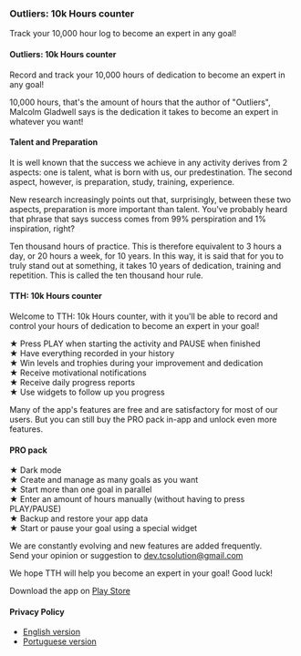 ### Outliers: 10k Hours counter  

Track your 10,000 hour log to become an expert in any goal!  

#### Outliers: 10k Hours counter  

Record and track your 10,000 hours of dedication to become an expert in any goal!  

10,000 hours, that's the amount of hours that the author of "Outliers", Malcolm Gladwell says is the dedication it takes to become an expert in whatever you want!  

#### Talent and Preparation  

It is well known that the success we achieve in any activity derives from 2 aspects: one is talent, what is born with us, our predestination. The second aspect, however, is preparation, study, training, experience.  

New research increasingly points out that, surprisingly, between these two aspects, preparation is more important than talent. You've probably heard that phrase that says success comes from 99% perspiration and 1% inspiration, right?  

Ten thousand hours of practice. This is therefore equivalent to 3 hours a day, or 20 hours a week, for 10 years. In this way, it is said that for you to truly stand out at something, it takes 10 years of dedication, training and repetition. This is called the ten thousand hour rule.  

#### TTH: 10k Hours counter  

Welcome to TTH: 10k Hours counter, with it you'll be able to record and control your hours of dedication to become an expert in your goal!  

★  Press PLAY when starting the activity and PAUSE when finished  
★  Have everything recorded in your history  
★  Win levels and trophies during your improvement and dedication  
★  Receive motivational notifications  
★  Receive daily progress reports  
★  Use widgets to follow up you progress  

Many of the app's features are free and are satisfactory for most of our users. But you can still buy the PRO pack in-app and unlock even more features.  

#### PRO pack  

★  Dark mode  
★  Create and manage as many goals as you want  
★  Start more than one goal in parallel  
★  Enter an amount of hours manually (without having to press PLAY/PAUSE)  
★  Backup and restore your app data  
★  Start or pause your goal using a special widget  

We are constantly evolving and new features are added frequently.  
Send your opinion or suggestion to [dev.tcsolution@gmail.com](mailto:dev.tcsolution@gmail.com)

We hope TTH will help you become an expert in your goal! Good luck!   

Download the app on [Play Store](https://play.google.com/store/apps/details?id=tech.tcsolution.tth)  

#### Privacy Policy  

* [English version](https://techtcs.github.io/tcsdocs/apps/tth/privacyPolicy/privacy_policy-en.html)  
* [Portuguese version](https://techtcs.github.io/tcsdocs/apps/tth/privacyPolicy/privacy_policy-pt.html)  
